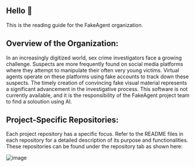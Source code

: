 ## Hello 👋
This is the reading guide for the FakeAgent organization.

## Overview of the Organization:
In an increasingly digitized world, sex crime investigators face a growing challenge. Suspects are more frequently found on social media platforms where they attempt to manipulate their often very young victims. Virtual agents operate on these platforms using fake accounts to track down these suspects. The timely creation of convincing fake visual material represents a significant advancement in the investigative process. This software is not currently available, and it is the responsibility of the FakeAgent project team to find a soloution using AI.

## Project-Specific Repositories:
Each project repository has a specific focus. Refer to the README files in each repository for a detailed description of its purpose and functionalities. These repositories can be found under the repository tab as shown here:

![image](https://github.com/FakeAgentAI/.github/assets/117345720/13e48e72-dee7-403b-9632-e1ada546b16c)

